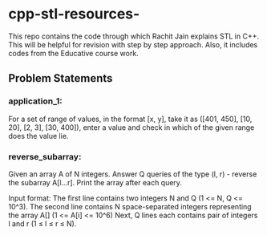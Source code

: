 # cpp-stl-resources-
This repo contains the code through which Rachit Jain explains STL in C++. This will be helpful for revision with step by step approach. Also, it includes codes from the Educative course work.

## Problem Statements
### application_1:
For a set of range of values, in the format [x, y], take it as ([401, 450], [10, 20], [2, 3], [30, 400]), enter a value and check in which of the given range does the value lie.

### reverse_subarray:
Given an array A of N integers. Answer Q queries of the type (l, r) - reverse the subarray A[l...r]. Print the array after each query.

Input format: The first line contains two integers N and Q (1 <= N, Q <= 10^3).
              The second line contains N space-separated integers representing the array A[] (1 <= A[i] <= 10^6)
              Next, Q lines each contains pair of integers l and r (1 ≤ l ≤ r ≤ N).
